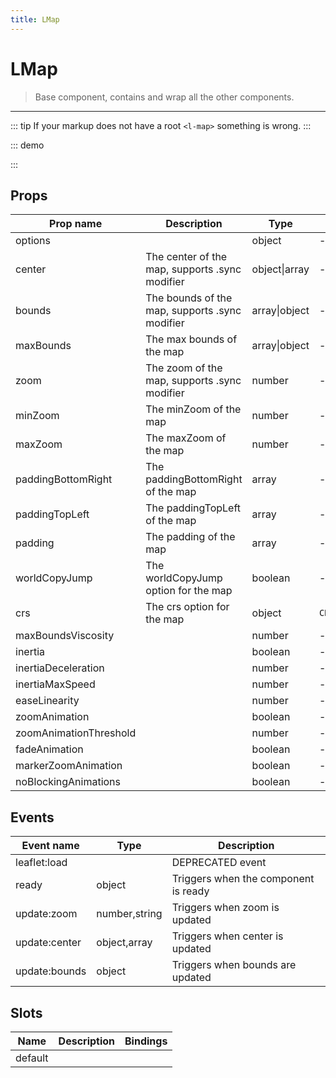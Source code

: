 ```yaml
---
title: LMap
---
```


# LMap

> Base component, contains and wrap all the other components.

---

::: tip
If your markup does not have a root `<l-map>` something is wrong.
:::

::: demo
<template>

  <div style="height: 350px;">
    <div class="info" style="height: 15%">
      <span>Center: {{ center }}</span>
      <span>Zoom: {{ zoom }}</span>
      <span>Bounds: {{ bounds }}</span>
    </div>
    <l-map
      style="height: 80%; width: 100%"
      :zoom="zoom"
      :center="center"
      @update:zoom="zoomUpdated"
      @update:center="centerUpdated"
      @update:bounds="boundsUpdated"
    >
      <l-tile-layer :url="url"></l-tile-layer>
    </l-map>
  </div>
</template>

<script>
import {LMap, LTileLayer} from 'vue2-leaflet';

export default {
  components: {
    LMap,
    LTileLayer,
  },
  data () {
    return {
      url: 'https://{s}.tile.openstreetmap.org/{z}/{x}/{y}.png',
      zoom: 3,
      center: [47.413220, -1.219482],
      bounds: null
    };
  },
  methods: {
    zoomUpdated (zoom) {
      this.zoom = zoom;
    },
    centerUpdated (center) {
      this.center = center;
    },
    boundsUpdated (bounds) {
      this.bounds = bounds;
    }
  }
}
</script>

:::

## Props

| Prop name              | Description                                    | Type          | Values         | Default            |
| ---------------------- | ---------------------------------------------- | ------------- | -------------- | ------------------ |
| options                |                                                | object        | -              | {}                 |
| center                 | The center of the map, supports .sync modifier | object\|array | -              | () => [0, 0]       |
| bounds                 | The bounds of the map, supports .sync modifier | array\|object | -              | null               |
| maxBounds              | The max bounds of the map                      | array\|object | -              | null               |
| zoom                   | The zoom of the map, supports .sync modifier   | number        | -              | 0                  |
| minZoom                | The minZoom of the map                         | number        | -              | null               |
| maxZoom                | The maxZoom of the map                         | number        | -              | null               |
| paddingBottomRight     | The paddingBottomRight of the map              | array         | -              | null               |
| paddingTopLeft         | The paddingTopLeft of the map                  | array         | -              | null               |
| padding                | The padding of the map                         | array         | -              | null               |
| worldCopyJump          | The worldCopyJump option for the map           | boolean       | -              | false              |
| crs                    | The crs option for the map                     | object        | `CRS.EPSG3857` | () => CRS.EPSG3857 |
| maxBoundsViscosity     |                                                | number        | -              | null               |
| inertia                |                                                | boolean       | -              | null               |
| inertiaDeceleration    |                                                | number        | -              | null               |
| inertiaMaxSpeed        |                                                | number        | -              | null               |
| easeLinearity          |                                                | number        | -              | null               |
| zoomAnimation          |                                                | boolean       | -              | null               |
| zoomAnimationThreshold |                                                | number        | -              | null               |
| fadeAnimation          |                                                | boolean       | -              | null               |
| markerZoomAnimation    |                                                | boolean       | -              | null               |
| noBlockingAnimations   |                                                | boolean       | -              | false              |

## Events

| Event name    | Type          | Description                          |
| ------------- | ------------- | ------------------------------------ |
| leaflet:load  |               | DEPRECATED event                     |
| ready         | object        | Triggers when the component is ready |
| update:zoom   | number,string | Triggers when zoom is updated        |
| update:center | object,array  | Triggers when center is updated      |
| update:bounds | object        | Triggers when bounds are updated     |

## Slots

| Name    | Description | Bindings |
| ------- | ----------- | -------- |
| default |             |          |
